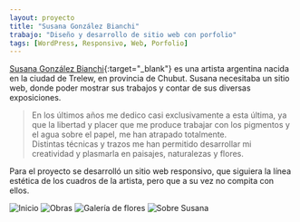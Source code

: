 ```yaml
---
layout: proyecto
title: "Susana González Bianchi"
trabajo: "Diseño y desarrollo de sitio web con porfolio"
tags: [WordPress, Responsivo, Web, Porfolio]
---
```


[Susana González Bianchi](http://www.gonzalezbianchi.com.ar/){:target="_blank"} es una artista argentina nacida en la ciudad de Trelew, en provincia de Chubut. Susana necesitaba un sitio web, donde poder mostrar sus trabajos y contar de sus diversas exposiciones.

> En los últimos años me dedico casi exclusivamente a esta última, ya que la libertad y placer que me produce trabajar con los pigmentos y el agua sobre el papel, me han atrapado totalmente.  
> Distintas técnicas y trazos me han permitido desarrollar mi creatividad y plasmarla en paisajes, naturalezas y flores.

Para el proyecto se desarrolló un sitio web responsivo, que siguiera la línea estética de los cuadros de la artista, pero que a su vez no compita con ellos.

<div class="fotorama">
	<img src="{{ site.baseurl }}/img/2017_susana1.jpg" alt="Inicio" />
	<img src="{{ site.baseurl }}/img/2017_susana2.jpg" alt="Obras" />
	<img src="{{ site.baseurl }}/img/2017_susana3.jpg" alt="Galería de flores" />
	<img src="{{ site.baseurl }}/img/2017_susana4.jpg" alt="Sobre Susana" />
</div>
